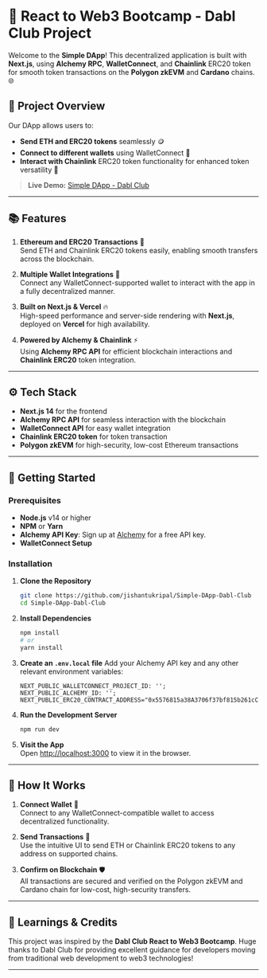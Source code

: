 # 🚀 React to Web3 Bootcamp - Dabl Club Project

Welcome to the **Simple DApp**! This decentralized application is built with **Next.js**, using **Alchemy RPC**, **WalletConnect**, and **Chainlink** ERC20 token for smooth token transactions on the **Polygon zkEVM** and **Cardano** chains. 🌐

## 🎯 Project Overview

Our DApp allows users to:
- **Send ETH and ERC20 tokens** seamlessly 🪙
- **Connect to different wallets** using WalletConnect 🔗
- **Interact with Chainlink** ERC20 token functionality for enhanced token versatility 🏦

> **Live Demo:** [Simple DApp - Dabl Club](https://simple-d-app-dabl-club.vercel.app/)

---

## 📚 Features

1. **Ethereum and ERC20 Transactions** 💸  
   Send ETH and Chainlink ERC20 tokens easily, enabling smooth transfers across the blockchain.

2. **Multiple Wallet Integrations** 🔑  
   Connect any WalletConnect-supported wallet to interact with the app in a fully decentralized manner.

3. **Built on Next.js & Vercel** 🔥  
   High-speed performance and server-side rendering with **Next.js**, deployed on **Vercel** for high availability.

4. **Powered by Alchemy & Chainlink** ⚡️  
   Using **Alchemy RPC API** for efficient blockchain interactions and **Chainlink ERC20** token integration.

---

## ⚙️ Tech Stack

- **Next.js 14** for the frontend
- **Alchemy RPC API** for seamless interaction with the blockchain
- **WalletConnect API** for easy wallet integration
- **Chainlink ERC20 token** for token transaction
- **Polygon zkEVM** for high-security, low-cost Ethereum transactions
---

## 🚀 Getting Started

### Prerequisites

- **Node.js** v14 or higher
- **NPM** or **Yarn**
- **Alchemy API Key**: Sign up at [Alchemy](https://www.alchemy.com/) for a free API key.
- **WalletConnect Setup**

### Installation

1. **Clone the Repository**
   ```bash
   git clone https://github.com/jishantukripal/Simple-DApp-Dabl-Club
   cd Simple-DApp-Dabl-Club
   ```

2. **Install Dependencies**
   ```bash
   npm install
   # or
   yarn install
   ```

3. **Create an `.env.local` file**
   Add your Alchemy API key and any other relevant environment variables:
   ```plaintext
   NEXT_PUBLIC_WALLETCONNECT_PROJECT_ID: '';
   NEXT_PUBLIC_ALCHEMY_ID: '';
   NEXT_PUBLIC_ERC20_CONTRACT_ADDRESS="0x5576815a38A3706f37bf815b261cCc7cCA77e975"

   ```

4. **Run the Development Server**
   ```bash
   npm run dev
   ```

5. **Visit the App**  
   Open [http://localhost:3000](http://localhost:3000) to view it in the browser.

---
## 🎉 How It Works

1. **Connect Wallet** 🔐  
   Connect to any WalletConnect-compatible wallet to access decentralized functionality.

2. **Send Transactions** 💸  
   Use the intuitive UI to send ETH or Chainlink ERC20 tokens to any address on supported chains.

3. **Confirm on Blockchain** 🛡️  
   All transactions are secured and verified on the Polygon zkEVM and Cardano chain for low-cost, high-security transfers.

---

## 📝 Learnings & Credits

This project was inspired by the **Dabl Club React to Web3 Bootcamp**. Huge thanks to Dabl Club for providing excellent guidance for developers moving from traditional web development to web3 technologies!

---
